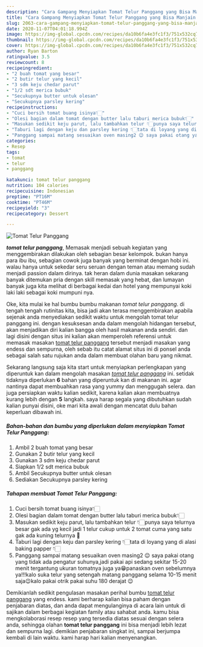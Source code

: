 ```yaml
---
description: "Cara Gampang Menyiapkan Tomat Telur Panggang yang Bisa Manjain Lidah"
title: "Cara Gampang Menyiapkan Tomat Telur Panggang yang Bisa Manjain Lidah"
slug: 2063-cara-gampang-menyiapkan-tomat-telur-panggang-yang-bisa-manjain-lidah
date: 2020-11-07T04:01:18.994Z
image: https://img-global.cpcdn.com/recipes/da10b6fa4e3fc1f3/751x532cq70/tomat-telur-panggang-foto-resep-utama.jpg
thumbnail: https://img-global.cpcdn.com/recipes/da10b6fa4e3fc1f3/751x532cq70/tomat-telur-panggang-foto-resep-utama.jpg
cover: https://img-global.cpcdn.com/recipes/da10b6fa4e3fc1f3/751x532cq70/tomat-telur-panggang-foto-resep-utama.jpg
author: Ryan Barton
ratingvalue: 3.5
reviewcount: 8
recipeingredient:
- "2 buah tomat yang besar"
- "2 butir telur yang kecil"
- "3 sdm keju chedar parut"
- "1/2 sdt merica bubuk"
- "Secukupnya butter untuk olesan"
- "Secukupnya parsley kering"
recipeinstructions:
- "Cuci bersih tomat buang isinya👇🏻"
- "Olesi bagian dalam tomat dengan butter lalu taburi merica bubuk👇🏻"
- "Masukan sedikit keju parut, lalu tambahkan telur 👇🏻punya saya telurnya besar gak ada yg kecil jadi 1 telur cukup untuk 2 tomat cuma yang satu gak ada kuning telurnya 🤭"
- "Taburi lagi dengan keju dan parsley kering 👇🏻tata di loyang yang di alasi baking papper 👇🏻"
- "Panggang sampai matang sesuaikan oven masing2 😉 saya pakai otang yang tidak ada pengatur suhunya,jadi pakai api sedang sekitar 15-20 menit tergantung ukuran tomatnya juga ya😁panaskan oven sebelumnya ya!!!kalo suka telur yang setengah matang panggang selama 10-15 menit saja😉kalo pakai otrik pakai suhu 180 derajat 😉"
categories:
- Resep
tags:
- tomat
- telur
- panggang

katakunci: tomat telur panggang 
nutrition: 104 calories
recipecuisine: Indonesian
preptime: "PT16M"
cooktime: "PT46M"
recipeyield: "3"
recipecategory: Dessert

---
```



![Tomat Telur Panggang](https://img-global.cpcdn.com/recipes/da10b6fa4e3fc1f3/751x532cq70/tomat-telur-panggang-foto-resep-utama.jpg)

<b><i>tomat telur panggang</i></b>, Memasak menjadi sebuah kegiatan yang menggembirakan dilakukan oleh sebagian besar kelompok. bukan hanya para ibu ibu, sebagian cowok juga banyak yang berminat dengan hobi ini. walau hanya untuk sekedar seru seruan dengan teman atau memang sudah menjadi passion dalam dirinya. tak heran dalam dunia masakan sekarang banyak ditemukan pria dengan skill memasak yang hebat, dan lumayan banyak juga kita melihat di berbagai kedai dan hotel yang mempunyai koki laki laki sebagai koki mumpuni nya.



Oke, kita mulai ke hal bumbu bumbu makanan <i>tomat telur panggang</i>. di tengah tengah rutinitas kita, bisa jadi akan terasa menggembirakan apabila sejenak anda menyediakan sedikit waktu untuk mengolah tomat telur panggang ini. dengan kesuksesan anda dalam mengolah hidangan tersebut, akan menjadikan diri kalian bangga oleh hasil makanan anda sendiri. dan lagi disini dengan situs ini kalian akan memperoleh referensi untuk memasak masakan <u>tomat telur panggang</u> tersebut menjadi masakan yang endess dan sempurna, oleh sebab itu catat alamat situs ini di ponsel anda sebagai salah satu rujukan anda dalam membuat olahan baru yang nikmat.


Sekarang langsung saja kita start untuk menyiapkan perlengkapan yang diperuntuk kan dalam mengolah masakan <u><i>tomat telur panggang</i></u> ini. setidak tidaknya diperlukan <b>6</b> bahan yang diperuntuk kan di makanan ini. agar nantinya dapat membuahkan rasa yang yummy dan menggugah selera. dan juga persiapkan waktu kalian sedikit, karena kalian akan membuatnya kurang lebih dengan <b>5</b> langkah. saya harap segala yang dibutuhkan sudah kalian punyai disini, oke mari kita awali dengan mencatat dulu bahan keperluan dibawah ini.

<!--inarticleads1-->

##### Bahan-bahan dan bumbu yang diperlukan dalam menyiapkan Tomat Telur Panggang:

1. Ambil 2 buah tomat yang besar
1. Gunakan 2 butir telur yang kecil
1. Gunakan 3 sdm keju chedar parut
1. Siapkan 1/2 sdt merica bubuk
1. Ambil Secukupnya butter untuk olesan
1. Sediakan Secukupnya parsley kering




<!--inarticleads2-->

##### Tahapan membuat Tomat Telur Panggang:

1. Cuci bersih tomat buang isinya👇🏻
1. Olesi bagian dalam tomat dengan butter lalu taburi merica bubuk👇🏻
1. Masukan sedikit keju parut, lalu tambahkan telur 👇🏻punya saya telurnya besar gak ada yg kecil jadi 1 telur cukup untuk 2 tomat cuma yang satu gak ada kuning telurnya 🤭
1. Taburi lagi dengan keju dan parsley kering 👇🏻tata di loyang yang di alasi baking papper 👇🏻
1. Panggang sampai matang sesuaikan oven masing2 😉 saya pakai otang yang tidak ada pengatur suhunya,jadi pakai api sedang sekitar 15-20 menit tergantung ukuran tomatnya juga ya😁panaskan oven sebelumnya ya!!!kalo suka telur yang setengah matang panggang selama 10-15 menit saja😉kalo pakai otrik pakai suhu 180 derajat 😉




Demikianlah sedikit pengulasan masakan perihal bumbu <u>tomat telur panggang</u> yang endess. kami berharap kalian bisa paham dengan penjabaran diatas, dan anda dapat mengulanginya di acara lain untuk di sajikan dalam berbagai kegiatan family atau sahabat anda. kamu bisa mengkolaborasi resep resep yang tersedia diatas sesuai dengan selera anda, sehingga olahan <b>tomat telur panggang</b> ini bisa menjadi lebih lezat dan sempurna lagi. demikian penjabaran singkat ini, sampai berjumpa kembali di lain waktu. kami harap hari kalian menyenangkan.
